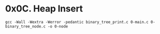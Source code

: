 # 0x0C. Heap Insert

```
gcc -Wall -Wextra -Werror -pedantic binary_tree_print.c 0-main.c 0-binary_tree_node.c -o 0-node
```
